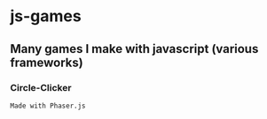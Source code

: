 # js-games

## Many games I make with javascript (various frameworks)

### Circle-Clicker
    Made with Phaser.js